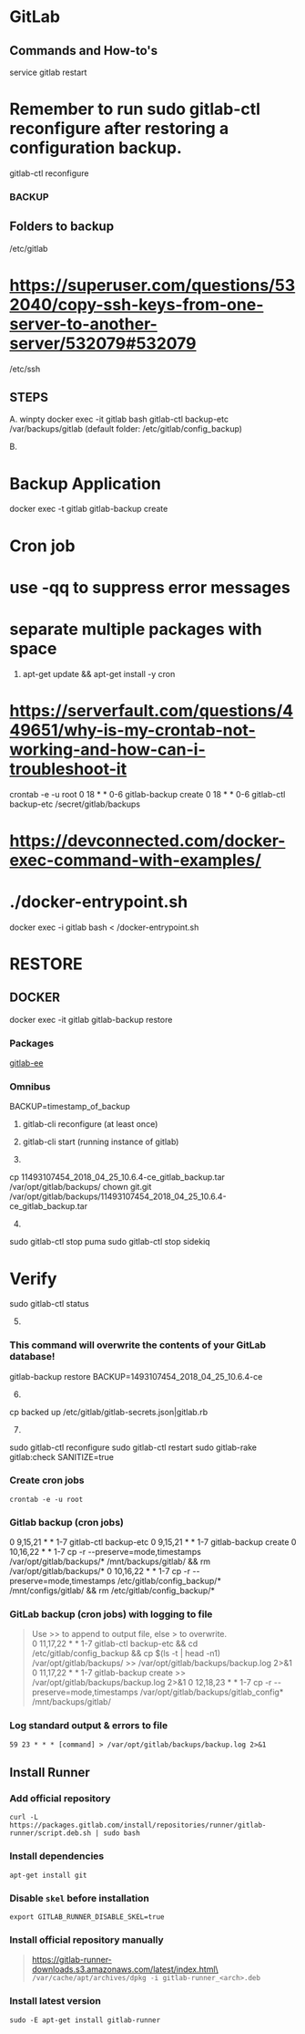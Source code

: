 # GitLab

## Commands and How-to's

service gitlab restart
# Remember to run sudo gitlab-ctl reconfigure after restoring a configuration backup.
gitlab-ctl reconfigure

### BACKUP
## Folders to backup
/etc/gitlab

# https://superuser.com/questions/532040/copy-ssh-keys-from-one-server-to-another-server/532079#532079
/etc/ssh

## STEPS
A.
winpty docker exec -it gitlab bash
gitlab-ctl backup-etc /var/backups/gitlab (default folder: /etc/gitlab/config_backup)

B.
# Backup Application
docker exec -t gitlab gitlab-backup create

# Cron job
# use -qq to suppress error messages
# separate multiple packages with space
1. apt-get update && apt-get install -y cron

# https://serverfault.com/questions/449651/why-is-my-crontab-not-working-and-how-can-i-troubleshoot-it
crontab -e -u root
0 18 * * 0-6  gitlab-backup create
0 18 * * 0-6  gitlab-ctl backup-etc /secret/gitlab/backups

# https://devconnected.com/docker-exec-command-with-examples/
# ./docker-entrypoint.sh
docker exec -i gitlab bash < /docker-entrypoint.sh

# RESTORE
## DOCKER
docker exec -it gitlab gitlab-backup restore

### Packages
[gitlab-ee](https://packages.gitlab.com/gitlab/gitlab-ee)

### Omnibus
BACKUP=timestamp_of_backup

1. gitlab-cli reconfigure (at least once)
2. gitlab-cli start (running instance of gitlab)

3.
cp 11493107454_2018_04_25_10.6.4-ce_gitlab_backup.tar /var/opt/gitlab/backups/
chown git.git /var/opt/gitlab/backups/11493107454_2018_04_25_10.6.4-ce_gitlab_backup.tar

4.
sudo gitlab-ctl stop puma
sudo gitlab-ctl stop sidekiq
# Verify
sudo gitlab-ctl status

5.
### This command will overwrite the contents of your GitLab database!
gitlab-backup restore BACKUP=1493107454_2018_04_25_10.6.4-ce

6.
cp backed up /etc/gitlab/gitlab-secrets.json|gitlab.rb

7.
sudo gitlab-ctl reconfigure
sudo gitlab-ctl restart
sudo gitlab-rake gitlab:check SANITIZE=true

### Create cron jobs
`crontab -e -u root`

### Gitlab backup (cron jobs)
0 9,15,21 * * 1-7 gitlab-ctl backup-etc
0 9,15,21 * * 1-7 gitlab-backup create
0 10,16,22 * * 1-7 cp -r --preserve=mode,timestamps /var/opt/gitlab/backups/* /mnt/backups/gitlab/ && rm /var/opt/gitlab/backups/*
0 10,16,22 * * 1-7 cp -r --preserve=mode,timestamps /etc/gitlab/config_backup/* /mnt/configs/gitlab/ && rm /etc/gitlab/config_backup/*

### GitLab backup (cron jobs) with logging to file
> Use >> to append to output file, else > to overwrite.\
0 11,17,22 * * 1-7 gitlab-ctl backup-etc && cd /etc/gitlab/config_backup && cp $(ls -t | head -n1) /var/opt/gitlab/backups/ >> /var/opt/gitlab/backups/backup.log 2>&1
0 11,17,22 * * 1-7 gitlab-backup create >> /var/opt/gitlab/backups/backup.log 2>&1
0 12,18,23 * * 1-7 cp -r --preserve=mode,timestamps /var/opt/gitlab/backups/gitlab_config* /mnt/backups/gitlab/

### Log standard output & errors to file
`59 23 * * * [command] > /var/opt/gitlab/backups/backup.log 2>&1`

## Install Runner

### Add official repository
`curl -L https://packages.gitlab.com/install/repositories/runner/gitlab-runner/script.deb.sh | sudo bash`

### Install dependencies
`apt-get install git`

### Disable `skel` before installation
`export GITLAB_RUNNER_DISABLE_SKEL=true`

### Install official repository manually
> https://gitlab-runner-downloads.s3.amazonaws.com/latest/index.html\
`/var/cache/apt/archives/dpkg -i gitlab-runner_<arch>.deb`

### Install latest version
`sudo -E apt-get install gitlab-runner`
